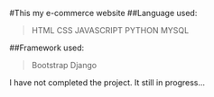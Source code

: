 #This my e-commerce website
##Language used:
>HTML
>CSS
>JAVASCRIPT
>PYTHON
>MYSQL

##Framework used:
>Bootstrap
>Django

I have not completed the project. It still in progress...
